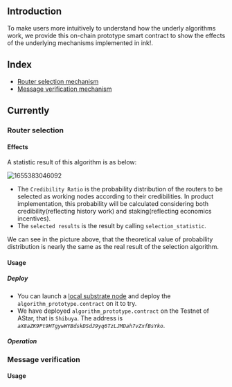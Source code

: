 ## Introduction

To make users more intuitively to understand how the underly algorithms work, we provide this on-chain prototype smart contract to show the effects of the underlying mechanisms implemented in ink!.

## Index
* [Router selection mechanism](#router-selection-mechanism)
* [Message verification mechanism](#message-verification)

## Currently

### Router selection

#### Effects
A statistic result of this algorithm is as below:

![1655383046092](https://user-images.githubusercontent.com/83746881/174071425-78fbea88-2f20-41c8-b874-fec4d61208c5.png)

* The `Credibility Ratio` is the probability distribution of the routers to be selected as working nodes according to their credibilities. In product implementation, this probability will be calculated considering both credibility(reflecting history work) and staking(reflecting economics incentives).
* The `selected results` is the result by calling `selection_statistic`.

We can see in the picture above, that the theoretical value of probability distribution is nearly the same as the real result of the selection algorithm.

#### Usage
##### Deploy
* You can launch a [local substrate node](https://github.com/paritytech/substrate-contracts-node) and deploy the `algorithm_prototype.contract` on it to try. 
* We have deployed `algorithm_prototype.contract` on the Testnet of AStar, that is `Shibuya`. The address is *`aX8aZK9Pt9HTgywWYBdskDSdJ9yq6TzLJMDah7vZxfBsYko`*.

##### Operation


### Message verification

#### Usage
